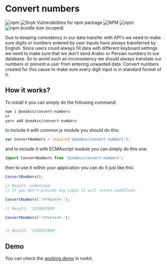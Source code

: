 # Convert numbers

![npm](https://img.shields.io/npm/v/@smakss/convert-numbers) ![Snyk Vulnerabilities for npm package](https://img.shields.io/snyk/vulnerabilities/npm/@smakss/convert-numbers) ![NPM](https://img.shields.io/npm/l/@smakss/convert-numbers) ![npm](https://img.shields.io/npm/dt/@smakss/convert-numbers) ![npm bundle size (scoped)](https://img.shields.io/bundlephobia/min/@smakss/convert-numbers)

Due to keeping consistency in our data transfer with API's we need to make sure digits or numbers entered by user inputs have always transferred by English. Since users could always fill data with different keyboard settings we need to make sure that we don't send Arabic or Persian numbers to our database. So to avoid such an inconsistency we should always translate our numbers or prevent a user from entering unwanted data. Convert numbers created for this cause to make sure every digit input is in standard format of it.

## How it works?

To install it you can simply do the following command:

```bash
npm i @smakss/convert-numbers
or
yarn add @smakss/convert-numbers
```

to include it with common js module you should do this:

```js
var ConvertNumbers = require('@smakss/convert-numbers');
```

and to include it with ECMAscript module you can simply do this one:

```js
import ConvertNumbers from '@smakss/convert-numbers';
```

then to use it within your application you can do it just like this:

```js
ConvertNumbers(); 

// Result: undefined 
// If you don't provide any input it will return undefined.
```

```js
ConvertNumbers('۱۲۳۴۵۶۷۸۹۰');

// Result: '1234567890'
```

```js
ConvertNumbers('١٢٣٤٥٦٧٨٩٠');


// Result: '1234567890'
```

## Demo

You can check the [working demo](https://runkit.com/smakss/convert-numbers) in runkit.
